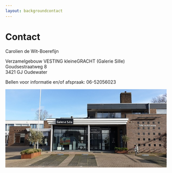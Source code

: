 ```yaml
---
layout: backgroundcontact
---
```


# Contact

Carolien de Wit-Boerefijn

Verzamelgebouw VESTING kleineGRACHT (Galerie Sille)  
Goudsestraatweg 8  
3421 GJ Oudewater

Bellen voor informatie en/of afspraak: 06-52056023  


![alt text](/images/gallery/salonpandsille2.jpg "VESTING kleineGRACHT")
